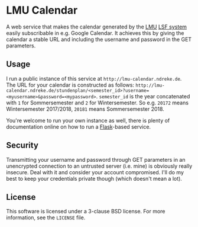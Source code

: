 # LMU Calendar

A web service that makes the calendar generated by the
[LMU](https://www.uni-muenchen.de/) [LSF system](http://lsf.verwaltung.uni-muenchen.de)
easily subscribable in e.g. Google Calendar. It achieves this by giving the
calendar a stable URL and including the username and password in the GET
parameters.

## Usage

I run a public instance of this service at `http://lmu-calendar.ndreke.de`. The
URL for your calendar is constructed as follows:
`http://lmu-calendar.ndreke.de/stundenplan/<semester_id>?username=<myusername>&password=<mypassword>`.
`semester_id` is the year concatenated with `1` for Sommersemester and `2` for
Wintersemester. So e.g. `20172` means Wintersemester 2017/2018, `20181` means
Sommersemester 2018.

You're welcome to run your own instance as well, there is plenty of
documentation online on how to run a [Flask](http://flask.pocoo.org)-based
service.

## Security

Transmitting your username and password through GET parameters in an
unencrypted connection to an untrusted server (i.e. mine) is obviously really
insecure. Deal with it and consider your account compromised. I'll do my best
to keep your credentials private though (which doesn't mean a lot).

## License

This software is licensed under a 3-clause BSD license. For more information, see the `LICENSE` file.

